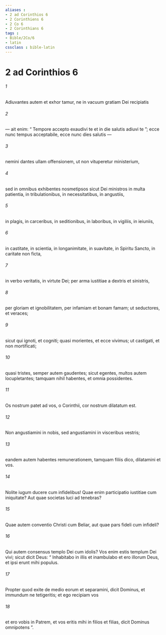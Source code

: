 ```yaml
---
aliases : 
- 2 ad Corinthios 6
- 2 Corinthiens 6
- 2 Co 6
- 2 Corinthians 6
tags : 
- Bible/2Co/6
- latin
cssclass : bible-latin
---
```


# 2 ad Corinthios 6

###### 1
Adiuvantes autem et exhor tamur, ne in vacuum gratiam Dei recipiatis 
###### 2
— ait enim: “ Tempore accepto exaudivi te et in die salutis adiuvi te ”; ecce nunc tempus acceptabile, ecce nunc dies salutis — 
###### 3
nemini dantes ullam offensionem, ut non vituperetur ministerium, 
###### 4
sed in omnibus exhibentes nosmetipsos sicut Dei ministros in multa patientia, in tribulationibus, in necessitatibus, in angustiis, 
###### 5
in plagis, in carceribus, in seditionibus, in laboribus, in vigiliis, in ieiuniis, 
###### 6
in castitate, in scientia, in longanimitate, in suavitate, in Spiritu Sancto, in caritate non ficta, 
###### 7
in verbo veritatis, in virtute Dei; per arma iustitiae a dextris et sinistris, 
###### 8
per gloriam et ignobilitatem, per infamiam et bonam famam; ut seductores, et veraces; 
###### 9
sicut qui ignoti, et cogniti; quasi morientes, et ecce vivimus; ut castigati, et non mortificati; 
###### 10
quasi tristes, semper autem gaudentes; sicut egentes, multos autem locupletantes; tamquam nihil habentes, et omnia possidentes.
###### 11
Os nostrum patet ad vos, o Corinthii, cor nostrum dilatatum est. 
###### 12
Non angustiamini in nobis, sed angustiamini in visceribus vestris; 
###### 13
eandem autem habentes remunerationem, tamquam filiis dico, dilatamini et vos.
###### 14
Nolite iugum ducere cum infidelibus! Quae enim participatio iustitiae cum iniquitate? Aut quae societas luci ad tenebras? 
###### 15
Quae autem conventio Christi cum Beliar, aut quae pars fideli cum infideli? 
###### 16
Qui autem consensus templo Dei cum idolis? Vos enim estis templum Dei vivi; sicut dicit Deus: “ Inhabitabo in illis et inambulabo et ero illorum Deus, et ipsi erunt mihi populus.
###### 17
Propter quod exite de medio eorum et separamini, dicit Dominus, et immundum ne tetigeritis; et ego recipiam vos
###### 18
et ero vobis in Patrem, et vos eritis mihi in filios et filias, dicit Dominus omnipotens ”.
